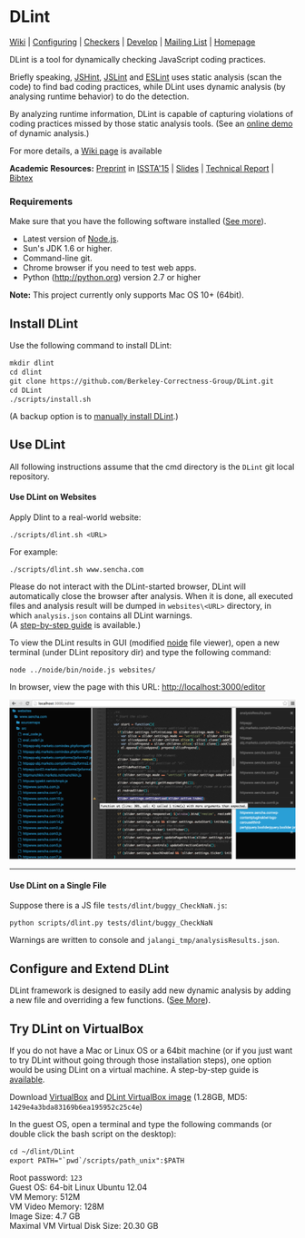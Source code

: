 # DLint


[Wiki](https://github.com/Berkeley-Correctness-Group/DLint/wiki/DLint-Wiki-Page) | [Configuring](https://github.com/Berkeley-Correctness-Group/DLint/wiki/DLint-Developer-Guide#how-to-configure-dlint-checkers) | [Checkers](https://github.com/Berkeley-Correctness-Group/DLint/wiki/DLint-Checkers) | [Develop](https://github.com/Berkeley-Correctness-Group/DLint/wiki/DLint-Developer-Guide) | [Mailing List](https://groups.google.com/forum/#!forum/dlint) | [Homepage](http://berkeley-correctness-group.github.io/DLint/)


DLint is a tool for dynamically checking JavaScript coding practices.   

Briefly speaking, [JSHint](http://jshint.com/), [JSLint](http://www.jslint.com/) and [ESLint](http://eslint.org/) uses static analysis (scan the code) to find bad coding practices, while DLint uses dynamic analysis (by analysing runtime behavior) to do the detection. 

By analyzing runtime information, DLint is capable of capturing violations of coding practices missed by those static analysis tools.
(See an [online demo](https://www.eecs.berkeley.edu/~gongliang13/jalangi_ff/demo_integrated.htm) of dynamic analysis.)

For more details, a [Wiki page](https://github.com/Berkeley-Correctness-Group/DLint/wiki/DLint-Wiki-Page) is available

**Academic Resources:** [Preprint](http://mp.binaervarianz.de/issta2015.pdf) in [ISSTA'15](http://issta2015.cs.uoregon.edu/) | [Slides](http://jacksongl.github.io/files/dlint_slides.pdf) | [Technical Report](http://www.eecs.berkeley.edu/Pubs/TechRpts/2015/EECS-2015-5.pdf) | [Bibtex](http://mp.binaervarianz.de/issta2015.html)

### Requirements
Make sure that you have the following software installed ([See more](https://github.com/Berkeley-Correctness-Group/DLint/wiki/Install-DLint-Manually#requirements)).  
  * Latest version of [Node.js](http://nodejs.org/).
  * Sun's JDK 1.6 or higher.
  * Command-line git.  
  * Chrome browser if you need to test web apps.
  * Python (http://python.org) version 2.7 or higher

<!--- 
  * libgmp (http://gmplib.org/) is required by cvc3.  Concolic testing uses cvc3 and automaton.jar for constraint solving. The installation script checks if cvc3 and automaton.jar are installed properly.
-->

**Note:** This project currently only supports Mac OS 10+ (64bit).

Install DLint
--------------
Use the following command to install DLint:
```
mkdir dlint
cd dlint
git clone https://github.com/Berkeley-Correctness-Group/DLint.git
cd DLint
./scripts/install.sh
```
(A backup option is to [manually install DLint](https://github.com/Berkeley-Correctness-Group/DLint/wiki/Install-DLint-Manually).)

Use DLint
----------
<!---  
Everytime when you open a new cmd window, go to DLint dir first, then (always
remember to) set the path:
```
export PATH="`pwd`/scripts/path_unix":$PATH
```
-->

All following instructions assume that the cmd directory is the ```DLint``` git local repository.
<!---
and that both the main [jalangi](http://github.com/SRA-SiliconValley/jalangi) directory and [noide](https://github.com/JacksonGL/noide) directory are sibling directories of DLint.
-->

#### Use DLint on Websites

Apply Dlint to a real-world website:
```
./scripts/dlint.sh <URL>
```
For example:
```
./scripts/dlint.sh www.sencha.com
```

<!---
More examples:
```
./scripts/dlint.sh rallyinteractive.com
./scripts/dlint.sh jackietrananh.com
./scripts/dlint.sh inspectelement.com/theme/expressive
./scripts/dlint.sh www.apple.com/macbook
```
-->
Please do not interact with the DLint-started browser, DLint will automatically close the browser after analysis. When it is done, all executed files and analysis result will be dumped in ```websites\<URL>``` directory, in which ```analysis.json``` contains all DLint warnings.  
(A [step-by-step guide](https://github.com/Berkeley-Correctness-Group/DLint/wiki/Try-DLint-on-a-Virtual-Machine#step-3-use-dlint-in-the-vm) is available.)


To view the DLint results in GUI (modified [noide](https://github.com/davidjamesstone/noide) file viewer), open a new terminal (under DLint repository dir) and type the following command:
```
node ../noide/bin/noide.js websites/
```
In browser, view the page with this URL: 
[http://localhost:3000/editor](http://localhost:3000/editor)

![](https://raw.githubusercontent.com/Berkeley-Correctness-Group/DLint/master/doc/image/view_warning.PNG)

---

#### Use DLint on a Single File

Suppose there is a JS file ```tests/dlint/buggy_CheckNaN.js```:
```
python scripts/dlint.py tests/dlint/buggy_CheckNaN
```
Warnings are written to console and ```jalangi_tmp/analysisResults.json```.

Configure and Extend DLint
------------------------------
DLint framework is designed to easily add new dynamic analysis by
adding a new file and overriding a few functions. ([See More](https://github.com/Berkeley-Correctness-Group/DLint/wiki/DLint-Developer-Guide)).


Try DLint on VirtualBox
------------------------------
If you do not have a Mac or Linux OS or a 64bit machine (or if you just want to try DLint without going through those installation steps), one option would be using DLint on a virtual machine. A step-by-step guide is [available](https://github.com/Berkeley-Correctness-Group/DLint/wiki/Try-DLint-on-a-Virtual-Machine).

Download [VirtualBox](https://www.VirtualBox.org/) and [DLint VirtualBox image](https://berkeley.box.com/s/m6eys03sihdfm030hqdhaqy05smgjpcb) (1.28GB, MD5: ```1429e4a3bda83169b6ea195952c25c4e```)

In the guest OS, open a terminal and type the following commands (or double click the bash script on the desktop):

```
cd ~/dlint/DLint
export PATH="`pwd`/scripts/path_unix":$PATH
```
Root password: ```123```  
Guest OS: 64-bit Linux Ubuntu 12.04  
VM Memory: 512M  
VM Video Memory: 128M  
Image Size: 4.7 GB  
Maximal VM Virtual Disk Size: 20.30 GB  
